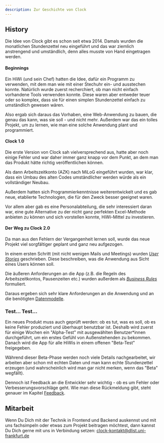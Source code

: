 ```yaml
---
description: Zur Geschichte von Clock
---
```


## History

Die Idee von Clock gibt es schon seit etwa 2014. Damals wurden die monatlichen Stundenzettel neu eingeführt und das war ziemlich anstrengend und umständlich, denn alles musste von Hand eingetragen werden.

#### Beginnings

Ein HiWi \(und sein Chef\) hatten die Idee, dafür ein Programm zu verwenden, mit dem man wie mit einer Stechuhr ein- und ausstechen konnte. Natürlich wurde zuerst recherchiert, ob man nicht einfach vorhandene Tools verwenden konnte. Diese waren aber entweder teuer oder so komplex, dass sie für einen simplen Stundenzettel einfach zu umständlich gewesen wären.

Also ergab sich daraus das Vorhaben, eine Web-Anwendung zu bauen, die genau das kann, was sie soll - und nicht mehr. Außerdem war das ein tolles Projekt, um zu lernen, wie man eine solche Anwendung plant und programmiert.

#### Clock 1.0

Die erste Version von Clock sah vielversprechend aus, hatte aber noch einige Fehler und war daher immer ganz knapp vor dem Punkt, an dem man das Produkt hätte richtig veröffentlichen können.

Als dann Arbeitszeitkonto \(AZK\) nach MiLoG eingeführt wurden, war klar, dass ein Umbau des alten Codes umständlicher werden würde als ein vollständiger Neubau.

Außerdem hatten sich Programmierkenntnisse weiterentwickelt und es gab neue, etablierte Technologien, die für den Zweck besser geeignet waren.

Vor allem aber gab es eine Personalabteilung, die sehr interessiert daran war, eine gute Alternative zu der nicht ganz perfekten Excel-Methode anbieten zu können und sich vorstellen konnte, HiWi-Mittel zu investieren.

#### Der Weg zu Clock 2.0

Da man aus den Fehlern der Vergangenheit lernen soll, wurde das neue Projekt viel sorgfältiger geplant und ganz neu aufgezogen.

In einem ersten Schritt \(mit nicht wenigen Mails und Meetings\) wurden [_User Stories_](../user-stories/introduction.md) geschrieben. Diese beschreiben, was die Anwendung aus Sicht eines Users können soll.

Die äußeren Anforderungen an die App \(z.B. die Regeln des Arbeitszeitkontos, Pausenzeiten etc.\) wurden außerdem als [_Business Rules_](../business-rules/introduction.md) formuliert.

Daraus ergeben sich sehr klare Anforderungen an die Anwendung und an die benötigten [Datenmodelle](https://github.com/ClockGU/documentation/tree/c22fe7cad3af1ba515417bf5663bb73f6193bda9/database/introduction.md).

### Test... Test...

Ein neues Produkt muss auch geprüft werden: ob es tut, was es soll, ob es keine Fehler produziert und überhaupt benutzbar ist. Deshalb wird zuerst für einige Wochen ein "Alpha-Test" mit ausgewählten Benutzer\*innen durchgeführt, um ein erstes Gefühl von Außenstehenden zu bekommen. Danach wird die App für alle HiWis in einem offenen "Beta-Test" freigegeben.

Während dieser Beta-Phase werden noch viele Details nachgearbeitet, wir arbeiten aber schon mit echten Daten und man kann echte Stundenzettel erzeugen \(und wahrscheinlich wird man gar nicht merken, wenn das "Beta" wegfällt\).

Dennoch ist Feedback an die Entwickler sehr wichtig - ob es um Fehler oder Verbesserungsvorschläge geht. Wie man diese Rückmeldung gibt, steht genauer im Kapitel [Feedback](how2feedback.md).

## Mitarbeit

Wenn Du Dich mit der Technik in Frontend und Backend auskennst und mit uns fachsimpeln oder etwas zum Projekt beitragen möchtest, dann kannst Du Dich gerne mit uns in Verbindung setzen: [clock-kontakt@dlist.uni-frankfurt.de](mailto:clock-kontakt@dlist.uni-frankfurt.de)

